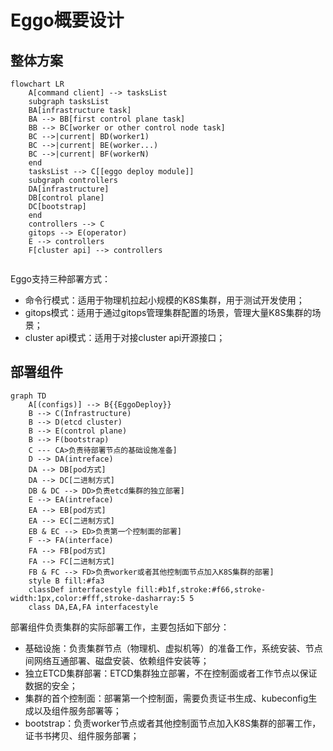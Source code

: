 # Eggo概要设计

## 整体方案

```mermaid
flowchart LR
	A[command client] --> tasksList
	subgraph tasksList
	BA[infrastructure task]
	BA --> BB[first control plane task]
	BB --> BC[worker or other control node task]
	BC -->|current| BD(worker1)
	BC -->|current| BE(worker...)
	BC -->|current| BF(workerN)
	end
	tasksList --> C[[eggo deploy module]]
	subgraph controllers
	DA[infrastructure]
	DB[control plane]
	DC[bootstrap]
	end
	controllers --> C
	gitops --> E(operator)
	E --> controllers
	F[cluster api] --> controllers
	
```

Eggo支持三种部署方式：

- 命令行模式：适用于物理机拉起小规模的K8S集群，用于测试开发使用；
- gitops模式：适用于通过gitops管理集群配置的场景，管理大量K8S集群的场景；
- cluster api模式：适用于对接cluster api开源接口；

## 部署组件

```mermaid
graph TD
	A[(configs)] --> B{{EggoDeploy}}
	B --> C(Infrastructure)
	B --> D(etcd cluster)
	B --> E(control plane)
	B --> F(bootstrap)
	C --- CA>负责待部署节点的基础设施准备]
	D --> DA(intreface)
	DA --> DB[pod方式]
	DA --> DC[二进制方式]
	DB & DC --> DD>负责etcd集群的独立部署]
	E --> EA(intreface)
	EA --> EB[pod方式]
	EA --> EC[二进制方式]
	EB & EC --> ED>负责第一个控制面的部署]
	F --> FA(interface)
	FA --> FB[pod方式]
	FA --> FC[二进制方式]
	FB & FC --> FD>负责worker或者其他控制面节点加入K8S集群的部署]
	style B fill:#fa3
	classDef interfacestyle fill:#b1f,stroke:#f66,stroke-width:1px,color:#fff,stroke-dasharray:5 5
	class DA,EA,FA interfacestyle
```

部署组件负责集群的实际部署工作，主要包括如下部分：

- 基础设施：负责集群节点（物理机、虚拟机等）的准备工作，系统安装、节点间网络互通部署、磁盘安装、依赖组件安装等；
- 独立ETCD集群部署：ETCD集群独立部署，不在控制面或者工作节点以保证数据的安全；
- 集群的首个控制面：部署第一个控制面，需要负责证书生成、kubeconfig生成以及组件服务部署等；
- bootstrap：负责worker节点或者其他控制面节点加入K8S集群的部署工作，证书书拷贝、组件服务部署；

